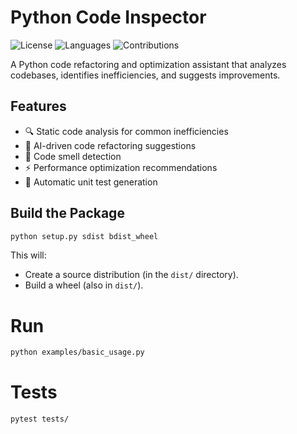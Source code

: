 # Python Code Inspector

![License](https://img.shields.io/github/license/tdiprima/GroqLab-AI)
![Languages](https://img.shields.io/github/languages/top/tdiprima/GroqLab-AI)
![Contributions](https://img.shields.io/badge/contributions-welcome-brightgreen)

A Python code refactoring and optimization assistant that analyzes codebases, identifies inefficiencies, and suggests improvements.

## Features

- 🔍 Static code analysis for common inefficiencies
- 🤖 AI-driven code refactoring suggestions
- 🦨 Code smell detection
- ⚡ Performance optimization recommendations
- 🧪 Automatic unit test generation

## Build the Package

```bash
python setup.py sdist bdist_wheel
```

This will:

* Create a source distribution (in the `dist/` directory).
* Build a wheel (also in `dist/`).

# Run

```sh
python examples/basic_usage.py
```

# Tests

```sh
pytest tests/
```

<br>
